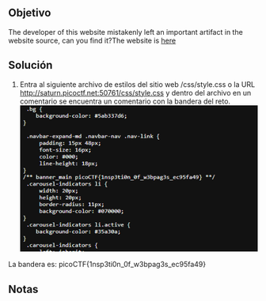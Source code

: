 ## Objetivo
The developer of this website mistakenly left an important artifact in the website source, can you find it?The website is [here](http://saturn.picoctf.net:50761/)

## Solución
1. Entra al  siguiente archivo de estilos del sitio web /css/style.css o la URL http://saturn.picoctf.net:50761/css/style.css y dentro del archivo en un comentario se encuentra un comentario con la bandera del reto.
![IMG15.png](../../imgRes/IMG15.png)

La bandera es: picoCTF{1nsp3ti0n_0f_w3bpag3s_ec95fa49}
## Notas
